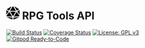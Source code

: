 
# <img src="dice-d20-solid.svg" width="35" height="35" alt="RPG Tools API"/> RPG Tools API

[![Build Status](https://travis-ci.com/ChillDread/rpgtools-api.svg?branch=master)](https://travis-ci.com/ChillDread/rpgtools-api)
[![Coverage Status](https://coveralls.io/repos/github/ChillDread/rpgtools-api/badge.svg?branch=master)](https://coveralls.io/github/ChillDread/rpgtools-api?branch=master)
[![License: GPL v3](https://img.shields.io/badge/License-GPLv3-blue.svg)](https://www.gnu.org/licenses/gpl-3.0)
[![Gitpod Ready-to-Code](https://img.shields.io/badge/Gitpod-Ready--to--Code-blue?logo=gitpod)](https://gitpod.io/#https://github.com/ChillDread/rpgtools-api)
